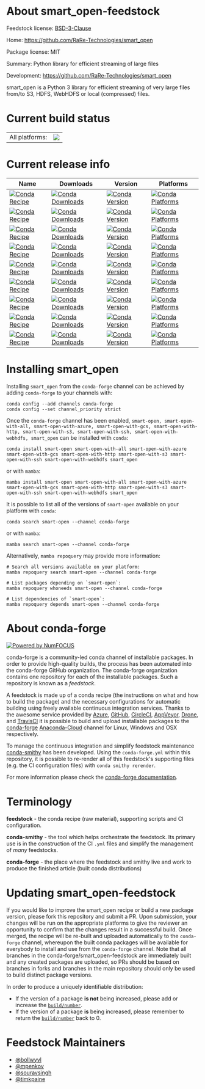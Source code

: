 About smart_open-feedstock
==========================

Feedstock license: [BSD-3-Clause](https://github.com/conda-forge/smart_open-feedstock/blob/main/LICENSE.txt)

Home: https://github.com/RaRe-Technologies/smart_open

Package license: MIT

Summary: Python library for efficient streaming of large files

Development: https://github.com/RaRe-Technologies/smart_open

smart_open is a Python 3 library
for efficient streaming of very large files
from/to S3, HDFS, WebHDFS or local (compressed) files.


Current build status
====================


<table><tr><td>All platforms:</td>
    <td>
      <a href="https://dev.azure.com/conda-forge/feedstock-builds/_build/latest?definitionId=4997&branchName=main">
        <img src="https://dev.azure.com/conda-forge/feedstock-builds/_apis/build/status/smart_open-feedstock?branchName=main">
      </a>
    </td>
  </tr>
</table>

Current release info
====================

| Name | Downloads | Version | Platforms |
| --- | --- | --- | --- |
| [![Conda Recipe](https://img.shields.io/badge/recipe-smart--open-green.svg)](https://anaconda.org/conda-forge/smart-open) | [![Conda Downloads](https://img.shields.io/conda/dn/conda-forge/smart-open.svg)](https://anaconda.org/conda-forge/smart-open) | [![Conda Version](https://img.shields.io/conda/vn/conda-forge/smart-open.svg)](https://anaconda.org/conda-forge/smart-open) | [![Conda Platforms](https://img.shields.io/conda/pn/conda-forge/smart-open.svg)](https://anaconda.org/conda-forge/smart-open) |
| [![Conda Recipe](https://img.shields.io/badge/recipe-smart--open--with--all-green.svg)](https://anaconda.org/conda-forge/smart-open-with-all) | [![Conda Downloads](https://img.shields.io/conda/dn/conda-forge/smart-open-with-all.svg)](https://anaconda.org/conda-forge/smart-open-with-all) | [![Conda Version](https://img.shields.io/conda/vn/conda-forge/smart-open-with-all.svg)](https://anaconda.org/conda-forge/smart-open-with-all) | [![Conda Platforms](https://img.shields.io/conda/pn/conda-forge/smart-open-with-all.svg)](https://anaconda.org/conda-forge/smart-open-with-all) |
| [![Conda Recipe](https://img.shields.io/badge/recipe-smart--open--with--azure-green.svg)](https://anaconda.org/conda-forge/smart-open-with-azure) | [![Conda Downloads](https://img.shields.io/conda/dn/conda-forge/smart-open-with-azure.svg)](https://anaconda.org/conda-forge/smart-open-with-azure) | [![Conda Version](https://img.shields.io/conda/vn/conda-forge/smart-open-with-azure.svg)](https://anaconda.org/conda-forge/smart-open-with-azure) | [![Conda Platforms](https://img.shields.io/conda/pn/conda-forge/smart-open-with-azure.svg)](https://anaconda.org/conda-forge/smart-open-with-azure) |
| [![Conda Recipe](https://img.shields.io/badge/recipe-smart--open--with--gcs-green.svg)](https://anaconda.org/conda-forge/smart-open-with-gcs) | [![Conda Downloads](https://img.shields.io/conda/dn/conda-forge/smart-open-with-gcs.svg)](https://anaconda.org/conda-forge/smart-open-with-gcs) | [![Conda Version](https://img.shields.io/conda/vn/conda-forge/smart-open-with-gcs.svg)](https://anaconda.org/conda-forge/smart-open-with-gcs) | [![Conda Platforms](https://img.shields.io/conda/pn/conda-forge/smart-open-with-gcs.svg)](https://anaconda.org/conda-forge/smart-open-with-gcs) |
| [![Conda Recipe](https://img.shields.io/badge/recipe-smart--open--with--http-green.svg)](https://anaconda.org/conda-forge/smart-open-with-http) | [![Conda Downloads](https://img.shields.io/conda/dn/conda-forge/smart-open-with-http.svg)](https://anaconda.org/conda-forge/smart-open-with-http) | [![Conda Version](https://img.shields.io/conda/vn/conda-forge/smart-open-with-http.svg)](https://anaconda.org/conda-forge/smart-open-with-http) | [![Conda Platforms](https://img.shields.io/conda/pn/conda-forge/smart-open-with-http.svg)](https://anaconda.org/conda-forge/smart-open-with-http) |
| [![Conda Recipe](https://img.shields.io/badge/recipe-smart--open--with--s3-green.svg)](https://anaconda.org/conda-forge/smart-open-with-s3) | [![Conda Downloads](https://img.shields.io/conda/dn/conda-forge/smart-open-with-s3.svg)](https://anaconda.org/conda-forge/smart-open-with-s3) | [![Conda Version](https://img.shields.io/conda/vn/conda-forge/smart-open-with-s3.svg)](https://anaconda.org/conda-forge/smart-open-with-s3) | [![Conda Platforms](https://img.shields.io/conda/pn/conda-forge/smart-open-with-s3.svg)](https://anaconda.org/conda-forge/smart-open-with-s3) |
| [![Conda Recipe](https://img.shields.io/badge/recipe-smart--open--with--ssh-green.svg)](https://anaconda.org/conda-forge/smart-open-with-ssh) | [![Conda Downloads](https://img.shields.io/conda/dn/conda-forge/smart-open-with-ssh.svg)](https://anaconda.org/conda-forge/smart-open-with-ssh) | [![Conda Version](https://img.shields.io/conda/vn/conda-forge/smart-open-with-ssh.svg)](https://anaconda.org/conda-forge/smart-open-with-ssh) | [![Conda Platforms](https://img.shields.io/conda/pn/conda-forge/smart-open-with-ssh.svg)](https://anaconda.org/conda-forge/smart-open-with-ssh) |
| [![Conda Recipe](https://img.shields.io/badge/recipe-smart--open--with--webhdfs-green.svg)](https://anaconda.org/conda-forge/smart-open-with-webhdfs) | [![Conda Downloads](https://img.shields.io/conda/dn/conda-forge/smart-open-with-webhdfs.svg)](https://anaconda.org/conda-forge/smart-open-with-webhdfs) | [![Conda Version](https://img.shields.io/conda/vn/conda-forge/smart-open-with-webhdfs.svg)](https://anaconda.org/conda-forge/smart-open-with-webhdfs) | [![Conda Platforms](https://img.shields.io/conda/pn/conda-forge/smart-open-with-webhdfs.svg)](https://anaconda.org/conda-forge/smart-open-with-webhdfs) |
| [![Conda Recipe](https://img.shields.io/badge/recipe-smart_open-green.svg)](https://anaconda.org/conda-forge/smart_open) | [![Conda Downloads](https://img.shields.io/conda/dn/conda-forge/smart_open.svg)](https://anaconda.org/conda-forge/smart_open) | [![Conda Version](https://img.shields.io/conda/vn/conda-forge/smart_open.svg)](https://anaconda.org/conda-forge/smart_open) | [![Conda Platforms](https://img.shields.io/conda/pn/conda-forge/smart_open.svg)](https://anaconda.org/conda-forge/smart_open) |

Installing smart_open
=====================

Installing `smart_open` from the `conda-forge` channel can be achieved by adding `conda-forge` to your channels with:

```
conda config --add channels conda-forge
conda config --set channel_priority strict
```

Once the `conda-forge` channel has been enabled, `smart-open, smart-open-with-all, smart-open-with-azure, smart-open-with-gcs, smart-open-with-http, smart-open-with-s3, smart-open-with-ssh, smart-open-with-webhdfs, smart_open` can be installed with `conda`:

```
conda install smart-open smart-open-with-all smart-open-with-azure smart-open-with-gcs smart-open-with-http smart-open-with-s3 smart-open-with-ssh smart-open-with-webhdfs smart_open
```

or with `mamba`:

```
mamba install smart-open smart-open-with-all smart-open-with-azure smart-open-with-gcs smart-open-with-http smart-open-with-s3 smart-open-with-ssh smart-open-with-webhdfs smart_open
```

It is possible to list all of the versions of `smart-open` available on your platform with `conda`:

```
conda search smart-open --channel conda-forge
```

or with `mamba`:

```
mamba search smart-open --channel conda-forge
```

Alternatively, `mamba repoquery` may provide more information:

```
# Search all versions available on your platform:
mamba repoquery search smart-open --channel conda-forge

# List packages depending on `smart-open`:
mamba repoquery whoneeds smart-open --channel conda-forge

# List dependencies of `smart-open`:
mamba repoquery depends smart-open --channel conda-forge
```


About conda-forge
=================

[![Powered by
NumFOCUS](https://img.shields.io/badge/powered%20by-NumFOCUS-orange.svg?style=flat&colorA=E1523D&colorB=007D8A)](https://numfocus.org)

conda-forge is a community-led conda channel of installable packages.
In order to provide high-quality builds, the process has been automated into the
conda-forge GitHub organization. The conda-forge organization contains one repository
for each of the installable packages. Such a repository is known as a *feedstock*.

A feedstock is made up of a conda recipe (the instructions on what and how to build
the package) and the necessary configurations for automatic building using freely
available continuous integration services. Thanks to the awesome service provided by
[Azure](https://azure.microsoft.com/en-us/services/devops/), [GitHub](https://github.com/),
[CircleCI](https://circleci.com/), [AppVeyor](https://www.appveyor.com/),
[Drone](https://cloud.drone.io/welcome), and [TravisCI](https://travis-ci.com/)
it is possible to build and upload installable packages to the
[conda-forge](https://anaconda.org/conda-forge) [Anaconda-Cloud](https://anaconda.org/)
channel for Linux, Windows and OSX respectively.

To manage the continuous integration and simplify feedstock maintenance
[conda-smithy](https://github.com/conda-forge/conda-smithy) has been developed.
Using the ``conda-forge.yml`` within this repository, it is possible to re-render all of
this feedstock's supporting files (e.g. the CI configuration files) with ``conda smithy rerender``.

For more information please check the [conda-forge documentation](https://conda-forge.org/docs/).

Terminology
===========

**feedstock** - the conda recipe (raw material), supporting scripts and CI configuration.

**conda-smithy** - the tool which helps orchestrate the feedstock.
                   Its primary use is in the construction of the CI ``.yml`` files
                   and simplify the management of *many* feedstocks.

**conda-forge** - the place where the feedstock and smithy live and work to
                  produce the finished article (built conda distributions)


Updating smart_open-feedstock
=============================

If you would like to improve the smart_open recipe or build a new
package version, please fork this repository and submit a PR. Upon submission,
your changes will be run on the appropriate platforms to give the reviewer an
opportunity to confirm that the changes result in a successful build. Once
merged, the recipe will be re-built and uploaded automatically to the
`conda-forge` channel, whereupon the built conda packages will be available for
everybody to install and use from the `conda-forge` channel.
Note that all branches in the conda-forge/smart_open-feedstock are
immediately built and any created packages are uploaded, so PRs should be based
on branches in forks and branches in the main repository should only be used to
build distinct package versions.

In order to produce a uniquely identifiable distribution:
 * If the version of a package **is not** being increased, please add or increase
   the [``build/number``](https://docs.conda.io/projects/conda-build/en/latest/resources/define-metadata.html#build-number-and-string).
 * If the version of a package **is** being increased, please remember to return
   the [``build/number``](https://docs.conda.io/projects/conda-build/en/latest/resources/define-metadata.html#build-number-and-string)
   back to 0.

Feedstock Maintainers
=====================

* [@bollwyvl](https://github.com/bollwyvl/)
* [@mpenkov](https://github.com/mpenkov/)
* [@souravsingh](https://github.com/souravsingh/)
* [@timkpaine](https://github.com/timkpaine/)

